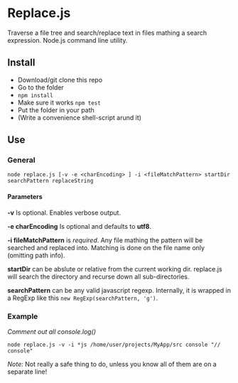 # Replace.js
Traverse a file tree and search/replace text in files mathing a search expression. Node.js command line utility.

## Install
- Download/git clone this repo
- Go to the folder
- ```npm install```
- Make sure it works ```npm test```
- Put the folder in your path
- (Write a convenience shell-script arund it)

## Use
### General

	node replace.js [-v -e <charEncoding> ] -i <fileMatchPattern> startDir searchPattern replaceString


#### Parameters
__-v__ Is optional. Enables verbose output.

__-e charEncoding__ Is optional and defaults to __utf8__.

__-i fileMatchPattern__ is *required*. Any file mathing the pattern will be searched and replaced into. Matching is done on the file name only (omitting path info).

__startDir__ can be abslute or relative from the current working dir. replace.js will search the directory and recurse down all sub-directories.

__searchPattern__ can be any valid javascript regexp. Internally, it is wrapped in a RegExp like this ```new RegExp(searchPattern, 'g')```.


### Example

*Comment out all console.log()*

	node replace.js -v -i *js /home/user/projects/MyApp/src console "// console"

*Note:* Not really a safe thing to do, unless you know all of them are on a separate line!






